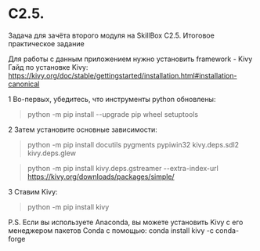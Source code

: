 # C2.5.

Задача для зачёта второго модуля на SkillBox C2.5. Итоговое практическое задание

Для работы с данным приложением нужно установить framework - Kivy
Гайд по установке Kivy:
https://kivy.org/doc/stable/gettingstarted/installation.html#installation-canonical


1 Во-первых, убедитесь, что инструменты python обновлены:

>python -m pip install --upgrade pip wheel setuptools



2 Затем установите основные зависимости:

>python -m pip install docutils pygments pypiwin32 kivy.deps.sdl2 kivy.deps.glew

>python -m pip install kivy.deps.gstreamer --extra-index-url https://kivy.org/downloads/packages/simple/

3 Ставим Kivy:
>python -m pip install kivy



P.S. Если вы используете Anaconda, вы можете установить Kivy с его менеджером пакетов Conda с помощью:
conda install kivy -c conda-forge
